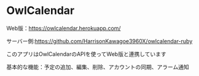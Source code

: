 # OwlCalendar

Web版：https://owlcalendar.herokuapp.com/

サーバー側:https://github.com/HarrisonKawagoe3960X/owlcalendar-ruby

このアプリはOwlCalendarのAPIを使ってWeb版と連携しています

基本的な機能：予定の追加、編集、削除、アカウントの同期、アラーム通知
